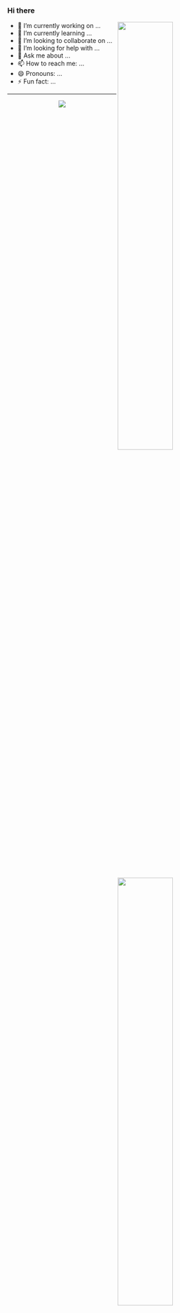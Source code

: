 ### Hi there  

[<img align="right" width="50%" src="https://github-readme-stats.vercel.app/api?username=laijinhang&theme=dark&show_icons=true">](https://metrics.lecoq.io/laijinhang#gh-dark-mode-only)
[<img align="right" width="50%" src="https://github-readme-stats.vercel.app/api?username=laijinhang&show_icons=true">](https://metrics.lecoq.io/laijinhang#gh-light-mode-only)

- 🔭 I’m currently working on ...
- 🌱 I’m currently learning ...
- 👯 I’m looking to collaborate on ...
- 🤔 I’m looking for help with ...
- 💬 Ask me about ...
- 📫 How to reach me: ...
- 😄 Pronouns: ...
- ⚡ Fun fact: ...
---


<div align="center"> <img src="https://activity-graph.herokuapp.com/graph?username=laijinhang&theme=xcode" /> </div>

<!--
### Hi there 👋
**laijinhang/laijinhang** is a ✨ _special_ ✨ repository because its `README.md` (this file) appears on your GitHub profile.

Here are some ideas to get you started:

- 🔭 I’m currently working on ...
- 🌱 I’m currently learning ...
- 👯 I’m looking to collaborate on ...
- 🤔 I’m looking for help with ...
- 💬 Ask me about ...
- 📫 How to reach me: ...
- 😄 Pronouns: ...
- ⚡ Fun fact: ...
-->
